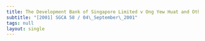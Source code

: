 ```yaml
---
title: The Development Bank of Singapore Limited v Ong Yew Huat and Others
subtitle: "[2001] SGCA 58 / 04\_September\_2001"
tags: null
layout: single
---
```


